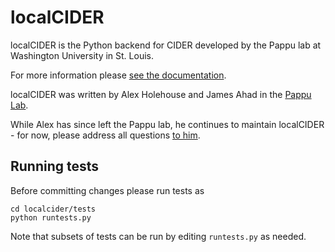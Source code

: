 localCIDER
==========

localCIDER is the Python backend for CIDER developed by the Pappu lab at Washington University in St. Louis.

For more information please 
[see the documentation](http://pappulab.github.io/localCIDER/).

localCIDER was written by Alex Holehouse and James Ahad in the [Pappu Lab](http://pappulab.wustl.edu/).

While Alex has since left the Pappu lab, he continues to maintain localCIDER - for now, please address all questions [to him](http://www.holehouse.wustl.edu). 

## Running tests
Before committing changes please run tests as

	cd localcider/tests
	python runtests.py
	
Note that subsets of tests can be run by editing `runtests.py` as needed.
